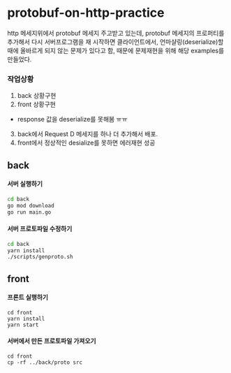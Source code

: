 # protobuf-on-http-practice
http 메세지위에서 protobuf 메세지 주고받고 있는데, protobuf 메세지의 프로퍼티를 추가해서 다시 서버프로그램을 재 시작하면 클라이언트에서, 언마샬링(deserialize)할 때에 올바르게 되지 않는 문제가 있다고 함, 때문에 문제재현을 위해 해당 examples를 만들었다.

### 작업상황
1. back 상황구현
2. front 상황구현
  - response 값을 deserialize를 못해봄 ㅠㅠ
3. back에서 Request D 메세지를 하나 더 추가해서 배포.
4. front에서 정상적인 desialize를 못하면 에러재현 성공

## back

#### 서버 실행하기
``` bash
cd back
go mod download
go run main.go
```

#### 서버 프로토파일 수정하기

``` bash
cd back
yarn install
./scripts/genproto.sh
```

## front

#### 프론트 실행하기
```
cd front
yarn install
yarn start
```

#### 서버에서 만든 프로토파일 가져오기

```
cd front
cp -rf ../back/proto src
```